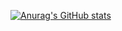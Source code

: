[![Anurag's GitHub stats](https://github-readme-stats.vercel.app/api?username=dima203)](https://github.com/anuraghazra/github-readme-stats)

